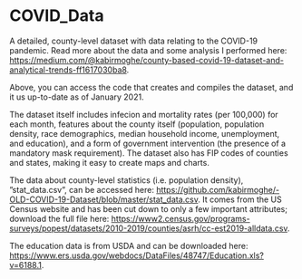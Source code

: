 # COVID_Data

A detailed, county-level dataset with data relating to the COVID-19 pandemic. Read more about the data and some analysis I performed here: https://medium.com/@kabirmoghe/county-based-covid-19-dataset-and-analytical-trends-ff1617030ba8. 

Above, you can access the code that creates and compiles the dataset, and it us up-to-date as of January 2021.

The dataset itself includes infecion and mortality rates (per 100,000) for each month, features about the county itself (population, population density, race demographics, median household income, unemployment, and education), and a form of government intervention (the presence of a mandatory mask requirement). The dataset also has FIP codes of counties and states, making it easy to create maps and charts. 

The data about county-level statistics (i.e. population density), ”stat_data.csv”, can be accessed here: https://github.com/kabirmoghe/-OLD-COVID-19-Dataset/blob/master/stat_data.csv. It comes from the US Census website and has been cut down to only a few important attributes; download the full file here: https://www2.census.gov/programs-surveys/popest/datasets/2010-2019/counties/asrh/cc-est2019-alldata.csv.

The education data is from USDA and can be downloaded here: https://www.ers.usda.gov/webdocs/DataFiles/48747/Education.xls?v=6188.1.
